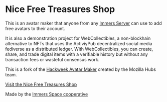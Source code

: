 # Nice Free Treasures Shop

This is an avatar maker that anyone from any [Immers Server](https://github.com/immers-space/immers) can use
to add free avatars to their account.

It is also a demonstration project for WebCollectibles,
a non-blockhain alternative to NFTs that uses the ActiviyPub
decentralized social media fediverse as a distributed ledger.
With WebCollectibles, you can create, share, and trade digital
items with a verifiable history but without any transaction
fees or wasteful consensus work.

This is a fork of the [Hackweek Avatar Maker](https://github.com/mozilla/hackweek-avatar-maker) created by the
Mozilla Hubs team. 

[Visit the Nice Free Treasures Shop](https://nice.freetreasures.shop)

Made by the [Immers Space cooperative](https://web.immers.space)
